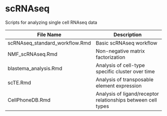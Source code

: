 # scRNAseq
Scripts for analyzing single cell RNAseq data


| File Name              | Description   |
| ---------------------- | ------------- |
| scRNAseq_standard_workflow.Rmd  | Basic scRNAseq workflow |
| NMF_scRNAseq.Rmd       | Non-negative matrix factorization |
| blastema_analysis.Rmd  | Analysis of cell-type specific cluster over time |
| scTE.Rmd  | Analysis of transposable element expression |
| CellPhoneDB.Rmd  | Analysis of ligand/receptor relationships between cell types|
